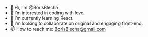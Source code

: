 - 👋 Hi, I’m @BorisBlecha
- 👀 I’m interested in coding with love.
- 🌱 I’m currently learning React.
- 💞️ I’m looking to collaborate on original and engaging front-end.
- 📫 How to reach me: BorisBlecha@gmail.com

<!---
BorisBlecha/BorisBlecha is a ✨ special ✨ repository because its `README.md` (this file) appears on your GitHub profile.
You can click the Preview link to take a look at your changes.
--->
